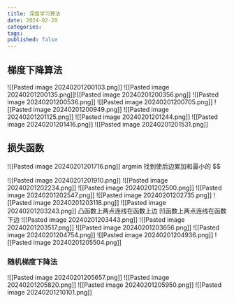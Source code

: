 ```yaml
---
title: 深度学习算法
date: 2024-02-20
categories: 
tags: 
published: false
---
```


## 梯度下降算法

![[Pasted image 20240201200103.png]]
![[Pasted image 20240201200135.png]]![[Pasted image 20240201200356.png]]
![[Pasted image 20240201200536.png]]
![[Pasted image 20240201200705.png]]
![[Pasted image 20240201200949.png]]
![[Pasted image 20240201201125.png]]
![[Pasted image 20240201201244.png]]
![[Pasted image 20240201201416.png]]
![[Pasted image 20240201201531.png]]

## 损失函数
![[Pasted image 20240201201716.png]]
argmin 找到使后边累加和最小的 $\$

![[Pasted image 20240201201910.png]]
![[Pasted image 20240201202234.png]]
![[Pasted image 20240201202500.png]]
![[Pasted image 20240201202547.png]]
![[Pasted image 20240201202735.png]]
![[Pasted image 20240201203118.png]]
![[Pasted image 20240201203243.png]]
凸函数上两点连线在函数上边
凹函数上两点连线在函数下边
![[Pasted image 20240201203443.png]]
![[Pasted image 20240201203517.png]]
![[Pasted image 20240201203656.png]]
![[Pasted image 20240201204754.png]]
![[Pasted image 20240201204936.png]]
![[Pasted image 20240201205504.png]]

### 随机梯度下降法
![[Pasted image 20240201205657.png]]
![[Pasted image 20240201205820.png]]
![[Pasted image 20240201205950.png]]
![[Pasted image 20240201210101.png]]
















